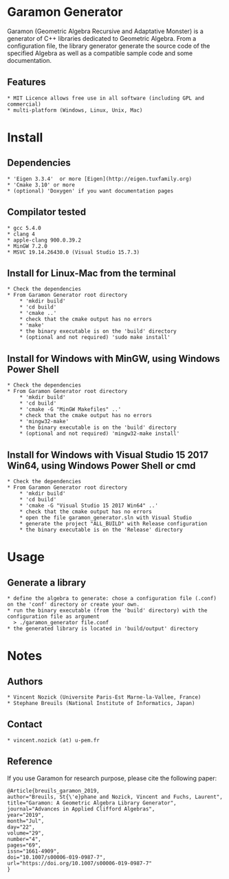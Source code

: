 Garamon Generator
=================

Garamon (Geometric Algebra Recursive and Adaptative Monster) is a generator of C++ libraries dedicated to Geometric Algebra.
From a configuration file, the library generator generate the source code of the specified Algebra as well as a compatible sample code and some documentation.

## Features
    * MIT Licence allows free use in all software (including GPL and commercial)
    * multi-platform (Windows, Linux, Unix, Mac)


Install
=======

## Dependencies
    * 'Eigen 3.3.4'  or more [Eigen](http://eigen.tuxfamily.org)
    * 'Cmake 3.10' or more
    * (optional) 'Doxygen' if you want documentation pages

## Compilator tested
    * gcc 5.4.0
    * clang 4
    * apple-clang 900.0.39.2
    * MinGW 7.2.0
    * MSVC 19.14.26430.0 (Visual Studio 15.7.3)

## Install for Linux-Mac from the terminal
    * Check the dependencies
    * From Garamon Generator root directory
        * 'mkdir build'
        * 'cd build'
        * 'cmake ..'
        * check that the cmake output has no errors
        * 'make'
        * the binary executable is on the 'build' directory
        * (optional and not required) 'sudo make install'

## Install for Windows with MinGW, using Windows Power Shell
    * Check the dependencies
    * From Garamon Generator root directory
        * 'mkdir build'
        * 'cd build'
        * 'cmake -G "MinGW Makefiles" ..'
        * check that the cmake output has no errors
		* 'mingw32-make'
        * the binary executable is on the 'build' directory
        * (optional and not required) 'mingw32-make install'

## Install for Windows with Visual Studio 15 2017 Win64, using Windows Power Shell or cmd
    * Check the dependencies
    * From Garamon Generator root directory
        * 'mkdir build'
        * 'cd build'
        * 'cmake -G "Visual Studio 15 2017 Win64" ..'
        * check that the cmake output has no errors
		* open the file garamon_generator.sln with Visual Studio
		* generate the project "ALL_BUILD" with Release configuration
        * the binary executable is on the 'Release' directory


Usage
=====

## Generate a library

    * define the algebra to generate: chose a configuration file (.conf) on the 'conf' directory or create your own.
    * run the binary executable (from the 'build' directory) with the configuration file as argument
      > ./garamon_generator file.conf
    * the generated library is located in 'build/output' directory


Notes
=====

## Authors
    * Vincent Nozick (Universite Paris-Est Marne-la-Vallee, France)
    * Stephane Breuils (National Institute of Informatics, Japan)

## Contact
    * vincent.nozick (at) u-pem.fr

## Reference
If you use Garamon for research purpose, please cite the following paper:

	@Article{breuils_garamon_2019,
	author="Breuils, St{\'e}phane and Nozick, Vincent and Fuchs, Laurent",
	title="Garamon: A Geometric Algebra Library Generator",
	journal="Advances in Applied Clifford Algebras",
	year="2019",
	month="Jul",
	day="22",
	volume="29",
	number="4",
	pages="69",
	issn="1661-4909",
	doi="10.1007/s00006-019-0987-7",
	url="https://doi.org/10.1007/s00006-019-0987-7"
	}

